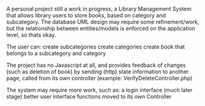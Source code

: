 A personal project still a work in progress, a Library Management System that allows library users to store books, based on category and subcategory. The database UML design may require some refinement/work, but the relationship between entities/models is enforced on the application level, so thats okay. 

The user can:
  create subcategories
  create categories
  create book that belongs to a subcategory and category

The project has no Javascript at all, and provides feedback of changes (such as deletion of book) by sending (http) state information to another page, called from its own controller (example: VerifyDeleteController.php)  

The system may require more work, such as:
  a login interface (much later stage)
  better user interface
  functions moved to its own Controller

